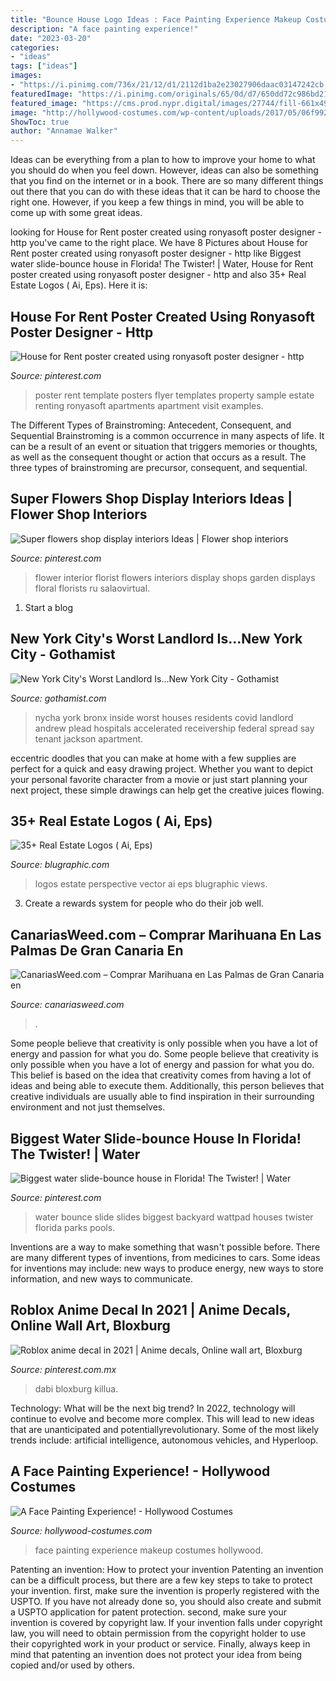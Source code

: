 ```yaml
---
title: "Bounce House Logo Ideas : Face Painting Experience Makeup Costumes Hollywood"
description: "A face painting experience!"
date: "2023-03-20"
categories:
- "ideas"
tags: ["ideas"]
images:
- "https://i.pinimg.com/736x/21/12/d1/2112d1ba2e23027906daac03147242cb.jpg"
featuredImage: "https://i.pinimg.com/originals/65/0d/d7/650dd72c986bd213b26fd07a0ef162e3.jpg"
featured_image: "https://cms.prod.nypr.digital/images/27744/fill-661x496/"
image: "http://hollywood-costumes.com/wp-content/uploads/2017/05/06f9926060423677d7adc69b3b8ece6c.jpg"
ShowToc: true
author: "Annamae Walker"
---
```



Ideas can be everything from a plan to how to improve your home to what you should do when you feel down. However, ideas can also be something that you find on the internet or in a book. There are so many different things out there that you can do with these ideas that it can be hard to choose the right one. However, if you keep a few things in mind, you will be able to come up with some great ideas.

	

		
looking for House for Rent poster created using ronyasoft poster designer - http you've came to the right place. We have 8 Pictures about House for Rent poster created using ronyasoft poster designer - http like Biggest water slide-bounce house in Florida! The Twister! | Water, House for Rent poster created using ronyasoft poster designer - http and also 35+ Real Estate Logos ( Ai, Eps). Here it is:
		
    
## House For Rent Poster Created Using Ronyasoft Poster Designer - Http

<img loading=lazy src="https://i.pinimg.com/736x/38/3c/14/383c148e3b5ad421bf70c418339f7b99--sale-poster-poster-templates.jpg" onerror="this.onerror=null;this.src='https://tse1.mm.bing.net/th?id=OIP.65OEYBdQpI6xHsNYDU1-bwHaKd&amp;pid=15.1';" alt="House for Rent poster created using ronyasoft poster designer - http">

_Source: pinterest.com_

>poster rent template posters flyer templates property sample estate renting ronyasoft apartments apartment visit examples. 

	

The Different Types of Brainstroming: Antecedent, Consequent, and Sequential
Brainstroming is a common occurrence in many aspects of life. It can be a result of an event or situation that triggers memories or thoughts, as well as the consequent thought or action that occurs as a result. The three types of brainstroming are precursor, consequent, and sequential.

    
## Super Flowers Shop Display Interiors Ideas | Flower Shop Interiors

<img loading=lazy src="https://i.pinimg.com/736x/21/12/d1/2112d1ba2e23027906daac03147242cb.jpg" onerror="this.onerror=null;this.src='https://tse3.mm.bing.net/th?id=OIP.XdZnQJrc_g6Nm0pQkON-vgAAAA&amp;pid=15.1';" alt="Super flowers shop display interiors Ideas | Flower shop interiors">

_Source: pinterest.com_

>flower interior florist flowers interiors display shops garden displays floral florists ru salaovirtual. 

	

1. Start a blog

    
## New York City&#039;s Worst Landlord Is...New York City - Gothamist

<img loading=lazy src="https://cms.prod.nypr.digital/images/27744/fill-661x496/" onerror="this.onerror=null;this.src='https://tse1.mm.bing.net/th?id=OIP.dN06zJwnUJTl5hbb1IhPAAHaFj&amp;pid=15.1';" alt="New York City&#039;s Worst Landlord Is...New York City - Gothamist">

_Source: gothamist.com_

>nycha york bronx inside worst houses residents covid landlord andrew plead hospitals accelerated receivership federal spread say tenant jackson apartment. 

	

eccentric doodles that you can make at home with a few supplies are perfect for a quick and easy drawing project. Whether you want to depict your personal favorite character from a movie or just start planning your next project, these simple drawings can help get the creative juices flowing.

    
## 35+ Real Estate Logos ( Ai, Eps)

<img loading=lazy src="http://www.blugraphic.com/wp-content/uploads/2013/06/Real-Estate-Logos-32.jpg" onerror="this.onerror=null;this.src='https://tse1.mm.bing.net/th?id=OIP.-ParaWJPQZ_CDg-XF01kYAHaFl&amp;pid=15.1';" alt="35+ Real Estate Logos ( Ai, Eps)">

_Source: blugraphic.com_

>logos estate perspective vector ai eps blugraphic views. 

	

3. Create a rewards system for people who do their job well.

    
## CanariasWeed.com – Comprar Marihuana En Las Palmas De Gran Canaria En

<img loading=lazy src="https://canariasweed.com/wp-content/uploads/2020/09/20200904_203329-1-scaled.jpg" onerror="this.onerror=null;this.src='https://tse4.mm.bing.net/th?id=OIP.QE4G7_SbyoN--AXMuI4XzwHaJ5&amp;pid=15.1';" alt="CanariasWeed.com – Comprar Marihuana en Las Palmas de Gran Canaria en">

_Source: canariasweed.com_

>. 

	

Some people believe that creativity is only possible when you have a lot of energy and passion for what you do.
Some people believe that creativity is only possible when you have a lot of energy and passion for what you do. This belief is based on the idea that creativity comes from having a lot of ideas and being able to execute them. Additionally, this person believes that creative individuals are usually able to find inspiration in their surrounding environment and not just themselves.

    
## Biggest Water Slide-bounce House In Florida! The Twister! | Water

<img loading=lazy src="https://i.pinimg.com/originals/65/0d/d7/650dd72c986bd213b26fd07a0ef162e3.jpg" onerror="this.onerror=null;this.src='https://tse3.mm.bing.net/th?id=OIP.yGtLO5sWIcOB7dqUQnjhagHaNL&amp;pid=15.1';" alt="Biggest water slide-bounce house in Florida! The Twister! | Water">

_Source: pinterest.com_

>water bounce slide slides biggest backyard wattpad houses twister florida parks pools. 

	

Inventions are a way to make something that wasn't possible before. There are many different types of inventions, from medicines to cars. Some ideas for inventions may include: new ways to produce energy, new ways to store information, and new ways to communicate.

    
## Roblox Anime Decal In 2021 | Anime Decals, Online Wall Art, Bloxburg

<img loading=lazy src="https://i.pinimg.com/736x/fd/f8/1a/fdf81a046b2a1e80bef52d6e79bdaa72.jpg" onerror="this.onerror=null;this.src='https://tse2.mm.bing.net/th?id=OIP.OtYM3YIJF0PD9x3rRgut_gHaJ3&amp;pid=15.1';" alt="Roblox anime decal in 2021 | Anime decals, Online wall art, Bloxburg">

_Source: pinterest.com.mx_

>dabi bloxburg killua. 

	

Technology: What will be the next big trend?
In 2022, technology will continue to evolve and become more complex. This will lead to new ideas that are unanticipated and potentiallyrevolutionary. Some of the most likely trends include: artificial intelligence, autonomous vehicles, and Hyperloop.

    
## A Face Painting Experience! - Hollywood Costumes

<img loading=lazy src="http://hollywood-costumes.com/wp-content/uploads/2017/05/06f9926060423677d7adc69b3b8ece6c.jpg" onerror="this.onerror=null;this.src='https://tse1.mm.bing.net/th?id=OIP.oDFZyBGCMELjxjmFaWwI0wHaLU&amp;pid=15.1';" alt="A Face Painting Experience! - Hollywood Costumes">

_Source: hollywood-costumes.com_

>face painting experience makeup costumes hollywood. 

	

Patenting an invention: How to protect your invention
Patenting an invention can be a difficult process, but there are a few key steps to take to protect your invention. first, make sure the invention is properly registered with the USPTO. If you have not already done so, you should also create and submit a USPTO application for patent protection. second, make sure your invention is covered by copyright law. If your invention falls under copyright law, you will need to obtain permission from the copyright holder to use their copyrighted work in your product or service. Finally, always keep in mind that patenting an invention does not protect your idea from being copied and/or used by others.

